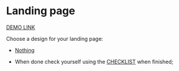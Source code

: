 # Landing page
[DEMO LINK](https://bormaxvel.github.io/layout_landing-page/)

Choose a design for your landing page:
- [Nothing](https://www.figma.com/file/DtkQmQ797hk0nI4KfMi2Uq/BOSE-New-Version?type=design&node-id=6802-139&t=L7eKz5YKLN0m5WxR-0)

- When done check yourself using the [CHECKLIST](./checklist.md) when finished;
